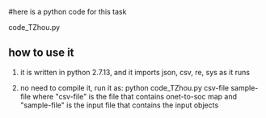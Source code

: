 
#here is a python code for this task

code_TZhou.py

## how to use it
1) it is written in python 2.7.13, and it imports json, csv, re, sys as it runs

2) no need to compile it, run it as:
  python code_TZhou.py csv-file sample-file 
     where "csv-file" is the file that contains onet-to-soc map
       and "sample-file" is the input file that contains the input objects




